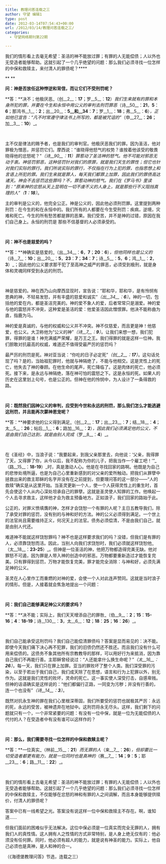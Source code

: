 ```yaml
---
title: 教理问答连载之三
author: 守望 编辑1
type: post
date: 2012-03-14T07:54:43+00:00
url: /2012/03/14/教理问答连载之三/
categories:
  - 守望网络期刊第22期

---
```

<!--more-->

我们的情形看上去毫无希望：圣洁的神不能放过罪；有罪的人无能偿债；人以外也无受造者能够帮助。这就引起了一个几乎绝望的问题：那么我们必须寻找一位怎样的中保和救赎主，来付清人的罪债呢？****

** **

**问：神是否放任这种悖逆和背信，而让它们不受刑罚呢？**

**答：**决不；他极厌恶_（创__2__：__17__；罗__5__：__12__）_我们生来就有的罪和本身所犯的罪，并要在今生和永恒中用公义的审判去刑罚罪恶_（诗__50__：__21__，__5__：__6__；那鸿书__1__：__2__；出__20__：__5__和__34__：__7__；罗__1__：__18__；弗__5__：__6__）_，正如他已宣告：“凡不时常遵守律法书上所写的，都是被咒诅的”_（申__27__：__26__；加__3__：__10__）_。

&nbsp;

主不仅是律法的赐予者，也是我们的审判官。他极厌恶我们的罪。因为圣洁，他对罪极为憎恶，并惩罚它们。摩西说：“谁晓得他怒气的权势？谁按着他该受的敬畏晓得他的忿怒呢？”_（诗__90__：__11__）_罪惹动了圣洁神的怒气。他不可能对邪恶无动于衷。神惩罚邪恶，这种惩罚针对我们的原罪，就是我们天生的罪性；但它也针对我们实际的罪行。我们所说实际的罪行，不仅指在行为上犯的罪，也指思想上和言语上所犯的罪。我们生来就是罪人，每天我们都罪上加罪，因此我们的罪债高达诸天。神会不去惩罚这些罪吗？不，罪惹动神的怒气。我们在《罗马书》里读到：“原来神的忿怒从天上显明在一切不虔不义的人身上，就是那些行不义阻挡真理的人”_（__1__：__18__）_。

主的审判是公义的，他完全公正。神是公义的，因此他必须刑罚罪。这里提到两种刑罚：在今生的和在永恒中的。我们所有的人都要在今生受刑罚：疾病，逆境，灾难和死亡。今生的所有愁苦都是罪的恶果。我们受苦，并不是神的过错，原因在我们自己身上。永恒的刑罚是 那些不信基督的人必须承受的。

&nbsp;

**问：神不也是慈爱的吗？**

**答：**神确实是慈爱的_（出__34__：__6__，__7__；__20__：__6__）_，但他同样也是公义的_（诗__7__：__10__；出__20__：__5__，__23__：__7__；__34__：__7__；诗__5__：__5__，__6__；鸿__1__：__2__，__3__）_；因此他的公义要求那干犯了至高神之威严的罪恶，必须受到极刑，就是身体和灵魂同样受到永远的刑罚。

&nbsp;

神是慈爱的。神在西乃山向摩西显现时，宣告说：“耶和华，耶和华，是有怜悯有恩典的神，不轻易发怒，并有丰盛的慈爱和诚实”_（出__34__：__6__）_。神的一切，包括他的爱在内，都是圣洁完美的。神的爱不象人的爱，后者常常只是溺爱。神的爱与他的震怒并不冲突，这种爱是圣洁的爱：他爱圣洁因此憎恨罪。他决不能称曲为直，指鹿为马。

神的爱是真诚的，与他的权威和公义并不冲突。神不仅慈爱，而且更是神！他慈爱，也公义。大卫称他为“公义的神”_（诗__7__：__9__）_。让我们来想一想，我们犯罪，得罪的是谁！神充满威严荣耀，是万王之王。我们得罪的就是这样一位神。我们胆敢对抗最高的权威，难道还不值得受最严厉的惩罚吗？

最严厉的刑罚是死。神对亚当说：“你吃的日子必定死”_（创__2__：__17__）_。这句话兑现了吗？是的，当始祖犯罪时，他就与神隔绝了，不能与他相交。这是灵性上的死亡，他失去了神的眷顾。在他生命的尾声，死亡降临了。这是肉体的死亡，他必须死。接下来，是永远与神隔绝，落在神可怕的震怒之下。这是永恒的死。如果人的历史在这里划上句号，也是公正的。但神在他的怜悯中，为人设计了一条得救的路。

&nbsp;

**问：既然我们因神公义的审判，应受到今世和永远的刑罚，那么我们怎么才能逃避这刑罚，并且能再次蒙神恩宠呢？**

**答：**神要求他的公义得到满足_（创__2__：__17__；出__23__：__7__；结__18__：__4__；太__5__：__26__；帖后__1__：__6__；路加__16__：__2__）_，因此我们必须满足他的公义，不是由我们自己达到，就是由别人完成_（罗__8__：__4__）_。

&nbsp;

在《圣经》中，当浪子说：“我要起来，到我父亲那里去，向他说：‘父亲，我得罪了天，又得罪了你，从今以后，我不配称为你的儿子，把我当作一个雇工吧！’”_（路__15__：__18-19__）_时，真是激动人心。他是在寻找回家的路啊。他既是为自己的悲惨处境所逼，也是为自己心里重新感到的对父亲的爱所触动。把我们从罪孽中拯救出来的救主耶稣的名字并没有在之前提到，但要理问答的这一部分——“人的救赎”确实是从这里开始。当圣灵更新一个人，使一个人获得灵性上的重生时，首先会使这个人从内心深处坦承自己的罪孽。这就是圣灵使人知罪的工作。他唤起一个人去寻求救主，这样他才会为救主预备地方。正如浪子，我们回家的路始于此。

公正的，对罪义愤填膺的神，怎样才会饶恕一个有罪的人呢？主日五教导我们，除了承受对罪的惩罚，没有别的与神和好的方法。神的公义必须得到满足。一个世上的法官尚且需要维持正义，何况天上的法官。债务必须偿清，不是由我们自己，就是由别人代还。

难道神不能就这样饶恕罪吗？神不也是这样要求我们的吗？没错，但我们是有罪的人，必须靠饶恕而活。因此，当别人向我们求饶恕时，我们必须就这样饶恕他_（太__18__：__23-25__）_。但神是一位圣洁的神，他把万物都造得完美无缺。他对罪怒不可遏，因为罪是人带入神的创造中的邪恶。万物都要重新造过才能恢复完美。只有罪得到惩罚，万物才能恢复完美，罪才能完全消除：与神和好，必须先满足神的公义。

圣灵在人心里作工而重燃的对神的爱，会使一个人对此连声赞同。这就是当时浪子的情形。但是，人接着就会焦急地提出一个问题：

&nbsp;

**问：我们自己能够满足神公义的要求吗？**

**答：**决不能；实际上，我们天天增添自己的罪咎_（伯__9__：__2__；__15__：__15-16__；__4__：__18-19__；诗__130__：__3__，太__6__：__12__；__18__：__25__；__16__：__26__）_。

&nbsp;

我们自己能承受这刑罚吗？我们自己能偿清罪债吗？答案是显而易见的：决不能。即使今天我们痛下决心再不犯罪，我们的旧债仍然还不胜还。而且我们没有什么可用来偿债的。这债务不象其他所有宗教教导的那样，可以用好行为来抵消，因为靠自己我们不再能行善。主耶稣曾经说过：“人还能拿什么换生命呢？”_（太__16__：__26__）_。每一天，我们只在罪上加罪。亚当的罪败坏了整个人类。我们深受罪的污染，以至于若出于我们自己，我们成天除了在思想，语言和行为上犯罪以外，别无作为。这就是我们灵性的败坏，灵命的死亡。这一事实使人深受打击，自感卑贱。但神的话语确实是这样说的：“他们都偏行正路，一同变为污秽；并没有行善的，连一个也没有”_（诗__14__：__3__）_。

既然对抗永生神的罪在我们心里根深蒂固，我们所要受的惩罚也就极其严厉：永远的死，永远的受苦，被神遗弃在地狱中。这刑罚将永无尽头。这样，我们剩下的问题就只有一个，一个非常紧要的问题：有没有一位中保，就是一位为无能偿债的人代付的人？在受造者中有没有谁可以这样作的？

&nbsp;

**问：那么，我们需要寻找一位怎样的中保和救赎主呢？**

**答：**一位真实_（林前__15__：__21__）_而无罪的人_（来__7__：__26__）_，但却要比一切受造者都更有能力，就是一位同时也是真神的_（赛__7__：__14__；__9__：__5__；耶__23__：__6__；路__11__：__22__）_。

&nbsp;

我们的情形看上去毫无希望：圣洁的神不能放过罪；有罪的人无能偿债；人以外也无受造者能够帮助。这就引起了一个几乎绝望的问题：那么我们必须寻找一位怎样的中保和救赎主，不仅能够在忿怒的神和有罪的人之间调解，而且本身能够提供赎价，付清人的罪债呢？

答案中已有一线希望之光。答案没有说这样一位中保和救赎主不存在。啊，谁知道……

但我们面前的困难似乎无法解决。这位中保必须是一位真实而完全无罪的人，拥有我们人的真性情。这人拥有人之性情的方式非常特别，是人身上绝无仅有的：他必须没有任何罪。同时，他必须有超人的能力，就是说有神圣的能力。实际上，他自己必须也是真神，是人和神的合一。

（《海德堡教理问答》节选，连载之三）